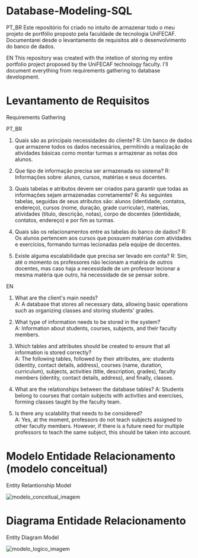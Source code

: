 # Database-Modeling-SQL


PT_BR
Este repositório foi criado no intuito de armazenar todo o meu projeto de portfólio proposto pela faculdade de tecnologia UniFECAF. Documentarei desde o levantamento de requisitos até o desenvolvimento do banco de dados.

EN
This repository was created with the intetion of storing my entire portfolio project proposed by the UniFECAF technology faculty. I'll document everything from requirements gathering to database development.

# Levantamento de Requisitos
Requirements Gathering


PT_BR
1. Quais são as principais necessidades do cliente?
R: Um banco de dados que armazene todos os dados necessários, permitindo a realização de atividades básicas como montar turmas e armazenar as notas dos alunos. 

2. Que tipo de informação precisa ser armazenada no sistema?
R: Informações sobre: alunos, cursos, matérias e seus docentes.

3. Quais tabelas e atributos devem ser criados para garantir que todas as informações sejam
 armazenadas corretamente?
R: As seguintes tabelas, seguidas de seus atributos são: alunos (identidade, contatos, endereço), cursos (nome, duração, grade curricular), matérias, atividades (título, descrição, notas), corpo de docentes (identidade, contatos, endereço) e por fim as turmas.

4. Quais são os relacionamentos entre as tabelas do banco de dados?
R: Os alunos pertencem aos cursos que possuem matérias com atividades e exercícios, formando turmas lecionadas pela equipe de docentes.

5. Existe alguma escalabilidade que precisa ser levado em conta?
R: Sim, até o momento os professores não lecionam a matéria de outros docentes, mas caso haja a necessidade de um professor lecionar a mesma matéria que outro, há necessidade de se pensar sobre.

EN
1. What are the client's main needs?  
A: A database that stores all necessary data, allowing basic operations such as organizing classes and storing students' grades.  

2. What type of information needs to be stored in the system?  
A: Information about students, courses, subjects, and their faculty members.  

3. Which tables and attributes should be created to ensure that all information is stored correctly?  
A: The following tables, followed by their attributes, are: students (identity, contact details, address), courses (name, duration, curriculum), subjects, activities (title, description, grades), faculty members (identity, contact details, address), and finally, classes.  

4. What are the relationships between the database tables?
A: Students belong to courses that contain subjects with activities and exercises, forming classes taught by the faculty team.  

5. Is there any scalability that needs to be considered?  
A: Yes, at the moment, professors do not teach subjects assigned to other faculty members. However, if there is a future need for multiple professors to teach the same subject, this should be taken into account.

# Modelo Entidade Relacionamento (modelo conceitual)
Entity Relantionship Model

![modelo_conceitual_imagem](https://github.com/user-attachments/assets/3acc05ac-f020-48b9-ba7a-aa8fec8d3c23)

# Diagrama Entidade Relacionamento
Entity Diagram Model

![modelo_logico_imagem](https://github.com/user-attachments/assets/bf037910-db70-4269-be93-807a7adec1b8)
